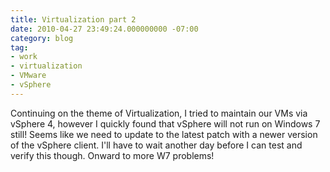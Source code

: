 ```yaml
---
title: Virtualization part 2
date: 2010-04-27 23:49:24.000000000 -07:00
category: blog
tag:
- work
- virtualization
- VMware
- vSphere
---
```

<p>Continuing on the theme of Virtualization, I tried to maintain our VMs via vSphere 4, however I quickly found that vSphere will not run on Windows 7 still! Seems like we need to update to the latest patch with a newer version of the vSphere client. I'll have to wait another day before I can test and verify this though. Onward to more W7 problems!</p>
